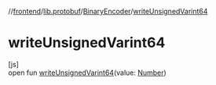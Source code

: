 //[frontend](../../../index.md)/[lib.protobuf](../index.md)/[BinaryEncoder](index.md)/[writeUnsignedVarint64](write-unsigned-varint64.md)

# writeUnsignedVarint64

[js]\
open fun [writeUnsignedVarint64](write-unsigned-varint64.md)(value: [Number](https://kotlinlang.org/api/latest/jvm/stdlib/kotlin/-number/index.html))
